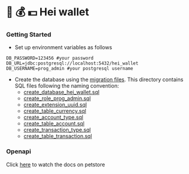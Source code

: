 # :money_with_wings: :moneybag: :dollar: Hei wallet

### Getting Started
 
- Set up environment variables as follows

```shell
DB_PASSWORD=123456 #your password 
DB_URL=jdbc:postgresql://localhost:5432/hei_wallet
DB_USERNAME=prog_admin #your postgresql username
```

- Create the database using the [migration files](resources/). This directory contains SQL files following the naming convention:
    - [create_database_hei_wallet.sql](resources/V0_1__Create_database_hei_wallet.sql)
    - [create_role_prog_admin.sql](resources/V0_2__Create_role_prog_admin.sql)
    - [create_extension_uuid.sql](resources/V0_3__Create_extension_uuid.sql)
    - [create_table_currency.sql](resources/V0_4__Create_table_currency.sql)
    - [create_account_type.sql](resources/V0_5__Create_account_type.sql)
    - [create_table_account.sql](resources/V0_6__Create_table_account.sql)
    - [create_transaction_type.sql](resources/V0_7__Create_transaction_type.sql)
    - [create_table_transaction.sql](resources/V0_8__Create_table_transaction.sql)

### Openapi

Click [here](https://petstore.swagger.io?url=https://raw.githubusercontent.com/RickaPrincy/hei-wallet/main/docs/api.yml) to watch the docs on petstore